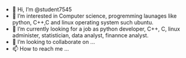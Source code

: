 - 👋 Hi, I’m @student7545
- 👀 I’m interested in Computer science, progremming launages like python, C++,C and linux operating system such ubuntu.
- 🌱 I’m currently looking for a job as python developer, C++, C, linux administer, statistician, data analyst, finannce analyst.
- 💞️ I’m looking to collaborate on ...
- 📫 How to reach me ...

<!---
student7545/student7545 is a ✨ special ✨ repository because its `README.md` (this file) appears on your GitHub profile.
You can click the Preview link to take a look at your changes.
--->
